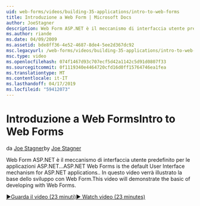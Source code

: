 ```yaml
---
uid: web-forms/videos/building-35-applications/intro-to-web-forms
title: Introduzione a Web Form | Microsoft Docs
author: JoeStagner
description: Web Form ASP.NET è il meccanismo di interfaccia utente predefinito per le applicazioni ASP.NET... In questo video verrà illustrato la base dello sviluppo con Web Form.
ms.author: riande
ms.date: 04/09/2009
ms.assetid: bde8ff36-4e52-4687-8de4-5ee2d367dc92
msc.legacyurl: /web-forms/videos/building-35-applications/intro-to-web-forms
msc.type: video
ms.openlocfilehash: 074f1467d93c707ecf5d42a1142c5d91d0807f33
ms.sourcegitcommit: 0f1119340e4464720cfd16d0ff15764746ea1fea
ms.translationtype: MT
ms.contentlocale: it-IT
ms.lasthandoff: 04/17/2019
ms.locfileid: "59412073"
---
```

# <a name="intro-to-web-forms"></a><span data-ttu-id="f6315-104">Introduzione a Web Forms</span><span class="sxs-lookup"><span data-stu-id="f6315-104">Intro to Web Forms</span></span>

<span data-ttu-id="f6315-105">da [Joe Stagner](https://github.com/JoeStagner)</span><span class="sxs-lookup"><span data-stu-id="f6315-105">by [Joe Stagner](https://github.com/JoeStagner)</span></span>

<span data-ttu-id="f6315-106">Web Form ASP.NET è il meccanismo di interfaccia utente predefinito per le applicazioni ASP.NET...</span><span class="sxs-lookup"><span data-stu-id="f6315-106">ASP.NET Web Forms is the default User Interface mechanism for ASP.NET applications..</span></span> <span data-ttu-id="f6315-107">In questo video verrà illustrato la base dello sviluppo con Web Form.</span><span class="sxs-lookup"><span data-stu-id="f6315-107">This video will demonstrate the basic of developing with Web Forms.</span></span>

[<span data-ttu-id="f6315-108">&#9654;Guarda il video (23 minuti)</span><span class="sxs-lookup"><span data-stu-id="f6315-108">&#9654; Watch video (23 minutes)</span></span>](https://channel9.msdn.com/Blogs/ASP-NET-Site-Videos/intro-to-web-forms)
